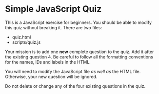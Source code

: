 Simple JavaScript Quiz
======================

This is a JavaScript exercise for beginners. You should be able to modify this quiz without breaking it. There are two files:

+ quiz.html
+ scripts/quiz.js

Your mission is to add one **new** complete question to the quiz. Add it after the existing question 4. Be careful to follow all the formatting conventions for the names, IDs and labels in the HTML. 

You will need to modify the JavaScript file *as well as* the HTML file. Otherwise, your new question will be ignored.

Do not delete or change any of the four existing questions in the quiz.
